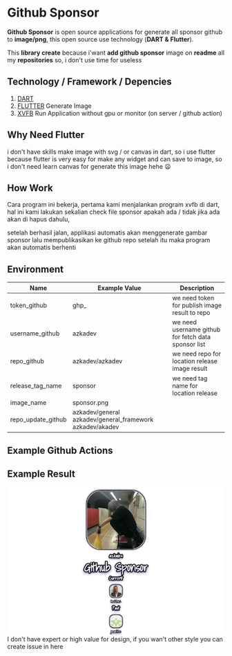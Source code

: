 # Github Sponsor
 
**Github Sponsor** is open source applications for generate all sponsor github to **image/png**, this open source use technology (**DART & Flutter**).

This **library create** because i'want **add github sponsor** image on **readme** all my **repositories** so, i don't use time for useless

## Technology / Framework / Depencies

1. [DART]() 
2. [FLUTTER]() Generate Image
3. [XVFB]() Run Application without gpu or monitor (on server / github action)

## Why Need Flutter

i don't have skills make image with svg / or canvas in dart, so i use flutter because flutter is very easy for make any widget and can save to image, so i don't need learn canvas for generate this image hehe 😦

## How Work

Cara program ini bekerja, pertama kami menjalankan program xvfb di dart, hal ini kami lakukan sekalian check file sponsor apakah ada / tidak jika ada akan di hapus dahulu, 

setelah berhasil jalan, applikasi automatis akan menggenerate gambar sponsor lalu mempublikasikan ke github repo setelah itu maka program akan automatis berhenti

## Environment

| Name               | Example Value                                            | Description                                         |
|--------------------|----------------------------------------------------------|-----------------------------------------------------|
| token_github       | ghp_                                                     | we need token for publish image result to repo      |
| username_github    | azkadev                                                  | we need username github for fetch data sponsor list |
| repo_github        | azkadev/azkadev                                          | we need repo for location release image result      |
| release_tag_name   | sponsor                                                  | we need tag name for location release               |
| image_name         | sponsor.png                                              |                                                     |
| repo_update_github | azkadev/general azkadev/general_framework azkadev/akadev |                                                     |
## Example Github Actions

## Example Result

<img align="right" src=".github/sponsor.png">

I don't have expert or high value for design, if you wan't other style you can create issue in here 